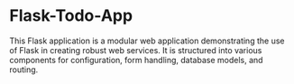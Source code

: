 # Flask-Todo-App
 This Flask application is a modular web application demonstrating the use of Flask in creating robust web services. It is structured into various components for configuration, form handling, database models, and routing.
